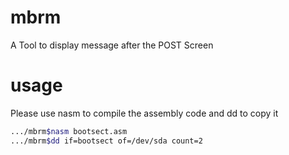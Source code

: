# mbrm
A Tool to display message after the POST Screen

# usage
Please use nasm to compile the assembly code and dd to copy it

```bash
.../mbrm$nasm bootsect.asm
.../mbrm$dd if=bootsect of=/dev/sda count=2
```
